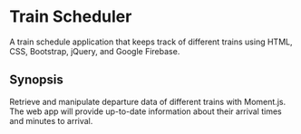 # Train Scheduler
A train schedule application that keeps track of different trains using HTML, CSS, Bootstrap, jQuery, and Google Firebase.

## Synopsis
Retrieve and manipulate departure data of different trains with Moment.js. The web app will provide up-to-date information about their arrival times and minutes to arrival.
